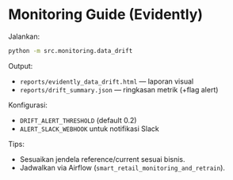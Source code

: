 
# Monitoring Guide (Evidently)

Jalankan:
```bash
python -m src.monitoring.data_drift
```

Output:
- `reports/evidently_data_drift.html` — laporan visual
- `reports/drift_summary.json` — ringkasan metrik (+flag alert)

Konfigurasi:
- `DRIFT_ALERT_THRESHOLD` (default 0.2)
- `ALERT_SLACK_WEBHOOK` untuk notifikasi Slack

Tips:
- Sesuaikan jendela reference/current sesuai bisnis.
- Jadwalkan via Airflow (`smart_retail_monitoring_and_retrain`).
